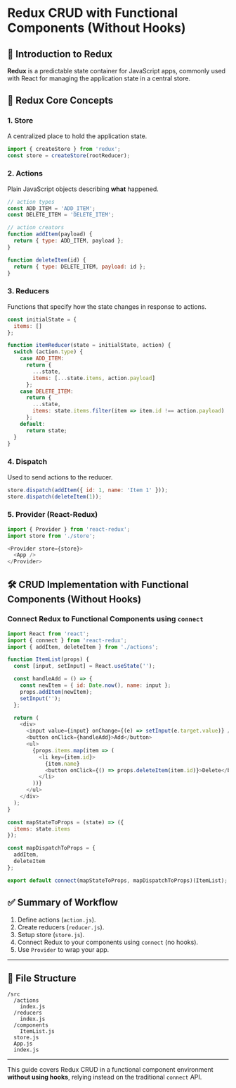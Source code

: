 
# Redux CRUD with Functional Components (Without Hooks)

## 📌 Introduction to Redux

**Redux** is a predictable state container for JavaScript apps, commonly used with React for managing the application state in a central store.

## 🧱 Redux Core Concepts

### 1. **Store**
A centralized place to hold the application state.

```js
import { createStore } from 'redux';
const store = createStore(rootReducer);
```

### 2. **Actions**
Plain JavaScript objects describing **what** happened.

```js
// action types
const ADD_ITEM = 'ADD_ITEM';
const DELETE_ITEM = 'DELETE_ITEM';

// action creators
function addItem(payload) {
  return { type: ADD_ITEM, payload };
}

function deleteItem(id) {
  return { type: DELETE_ITEM, payload: id };
}
```

### 3. **Reducers**
Functions that specify how the state changes in response to actions.

```js
const initialState = {
  items: []
};

function itemReducer(state = initialState, action) {
  switch (action.type) {
    case ADD_ITEM:
      return {
        ...state,
        items: [...state.items, action.payload]
      };
    case DELETE_ITEM:
      return {
        ...state,
        items: state.items.filter(item => item.id !== action.payload)
      };
    default:
      return state;
  }
}
```

### 4. **Dispatch**
Used to send actions to the reducer.

```js
store.dispatch(addItem({ id: 1, name: 'Item 1' }));
store.dispatch(deleteItem(1));
```

### 5. **Provider (React-Redux)**

```js
import { Provider } from 'react-redux';
import store from './store';

<Provider store={store}>
  <App />
</Provider>
```

## 🛠️ CRUD Implementation with Functional Components (Without Hooks)

### Connect Redux to Functional Components using `connect`

```js
import React from 'react';
import { connect } from 'react-redux';
import { addItem, deleteItem } from './actions';

function ItemList(props) {
  const [input, setInput] = React.useState('');

  const handleAdd = () => {
    const newItem = { id: Date.now(), name: input };
    props.addItem(newItem);
    setInput('');
  };

  return (
    <div>
      <input value={input} onChange={(e) => setInput(e.target.value)} />
      <button onClick={handleAdd}>Add</button>
      <ul>
        {props.items.map(item => (
          <li key={item.id}>
            {item.name}
            <button onClick={() => props.deleteItem(item.id)}>Delete</button>
          </li>
        ))}
      </ul>
    </div>
  );
}

const mapStateToProps = (state) => ({
  items: state.items
});

const mapDispatchToProps = {
  addItem,
  deleteItem
};

export default connect(mapStateToProps, mapDispatchToProps)(ItemList);
```

## ✅ Summary of Workflow

1. Define actions (`action.js`).
2. Create reducers (`reducer.js`).
3. Setup store (`store.js`).
4. Connect Redux to your components using `connect` (no hooks).
5. Use `Provider` to wrap your app.

---

## 🔗 File Structure

```
/src
  /actions
    index.js
  /reducers
    index.js
  /components
    ItemList.js
  store.js
  App.js
  index.js
```

---

This guide covers Redux CRUD in a functional component environment **without using hooks**, relying instead on the traditional `connect` API.
